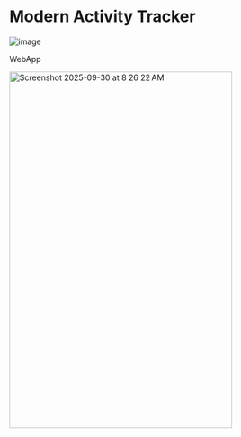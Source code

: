 # Modern Activity Tracker

![image](https://user-images.githubusercontent.com/7231077/189859116-fb2f6fff-378b-4aaf-8fd0-6481dd5bb2c4.png)

WebApp

<img width="396" height="633" alt="Screenshot 2025-09-30 at 8 26 22 AM" src="https://github.com/user-attachments/assets/2a9123b5-2e36-462d-960a-32c0b7ba488d" />




